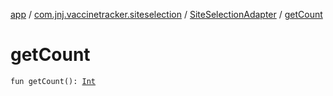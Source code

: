 [app](../../index.md) / [com.jnj.vaccinetracker.siteselection](../index.md) / [SiteSelectionAdapter](index.md) / [getCount](./get-count.md)

# getCount

`fun getCount(): `[`Int`](https://kotlinlang.org/api/latest/jvm/stdlib/kotlin/-int/index.html)